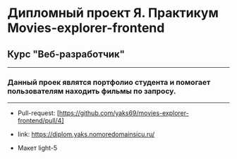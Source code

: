 # Дипломный проект Я. Практикум __Movies-explorer-frontend__

## Курс "Веб-разработчик"
---------------------
### Данный проек являтся портфолио студента и помогает пользователям находить фильмы по запросу.
---------------------
* Pull-request: [https://github.com/yaks69/movies-explorer-frontend/pull/4]

* link: https://diplom.yaks.nomoredomainsicu.ru/

* Макет light-5
